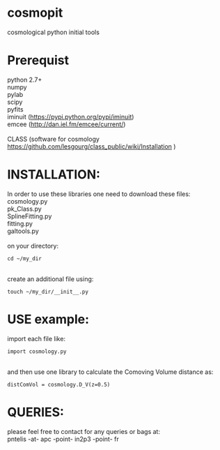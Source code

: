 # cosmopit
cosmological python initial tools

# Prerequist
python 2.7+ <br />
numpy <br />
pylab <br />
scipy <br />
pyfits <br />
iminuit (https://pypi.python.org/pypi/iminuit) <br />
emcee   (http://dan.iel.fm/emcee/current/) <br />
<br />
CLASS (software for cosmology https://github.com/lesgourg/class_public/wiki/Installation )  <br />


# INSTALLATION: 
In order to use these libraries one need to download these files: <br />
cosmology.py <br />
pk_Class.py <br />
SplineFitting.py <br />
fitting.py <br />
galtools.py <br />
<br />
on your directory: <br />
```
cd ~/my_dir 
```
<br />
create an additional file using: 

```
touch ~/my_dir/__init__.py 
```

# USE example:  
import each file like: <br />
``` 
import cosmology.py 
```
<br />
and then use one library to calculate the Comoving Volume distance as: <br />

``` 
distComVol = cosmology.D_V(z=0.5) 
```

# QUERIES:
please feel free to contact for any queries or bags at: <br />
pntelis -at- apc -point- in2p3 -point- fr

